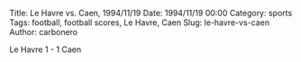 Title: Le Havre vs. Caen, 1994/11/19
Date: 1994/11/19 00:00
Category: sports
Tags: football, football scores, Le Havre, Caen
Slug: le-havre-vs-caen
Author: carbonero


Le Havre 1 - 1 Caen
